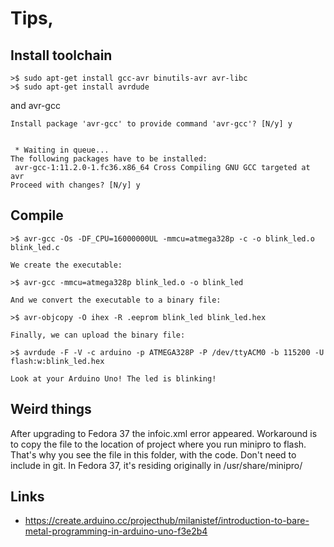 # Tips,

## Install toolchain
```
>$ sudo apt-get install gcc-avr binutils-avr avr-libc
>$ sudo apt-get install avrdude
```

and avr-gcc

```
Install package 'avr-gcc' to provide command 'avr-gcc'? [N/y] y


 * Waiting in queue... 
The following packages have to be installed:
 avr-gcc-1:11.2.0-1.fc36.x86_64	Cross Compiling GNU GCC targeted at avr
Proceed with changes? [N/y] y
```

## Compile

```
>$ avr-gcc -Os -DF_CPU=16000000UL -mmcu=atmega328p -c -o blink_led.o blink_led.c

We create the executable:

>$ avr-gcc -mmcu=atmega328p blink_led.o -o blink_led

And we convert the executable to a binary file:

>$ avr-objcopy -O ihex -R .eeprom blink_led blink_led.hex

Finally, we can upload the binary file:

>$ avrdude -F -V -c arduino -p ATMEGA328P -P /dev/ttyACM0 -b 115200 -U flash:w:blink_led.hex

Look at your Arduino Uno! The led is blinking!
```

## Weird things

After upgrading to Fedora 37 the infoic.xml error appeared.
Workaround is to copy the file to the location of project where you run minipro to flash.
That's why you see the file in this folder, with the code. Don't need to include in git.
In Fedora 37, it's residing originally in /usr/share/minipro/

## Links

- https://create.arduino.cc/projecthub/milanistef/introduction-to-bare-metal-programming-in-arduino-uno-f3e2b4

